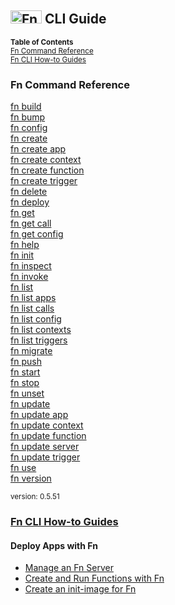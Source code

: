 ## <img src="https://fnproject.io/images/fn-300x125.png" alt="Fn Project Logo" height="21" width="50"> CLI Guide


<sub>
<b>Table of Contents</b><br>
<a href="#fn-command-reference">Fn Command Reference</a><br>  
<a href="#fn-cli-how-to-guides">Fn CLI How-to Guides</a>
</sub>

### Fn Command Reference

[fn build](ref/fn-build.md)  
[fn bump](ref/fn-bump.md)  
[fn config](ref/fn-config.md)  
[fn create](ref/fn-create.md)  
[fn create app](ref/fn-create-app.md)  
[fn create context](ref/fn-create-context.md)  
[fn create function](ref/fn-create-function.md)  
[fn create trigger](ref/fn-create-trigger.md)  
[fn delete](ref/fn-delete.md)  
[fn deploy](ref/fn-deploy.md)  
[fn get](ref/fn-get.md)  
[fn get call](ref/fn-get-call.md)  
[fn get config](ref/fn-get-config.md)  
[fn help](ref/fn-help.md)  
[fn init](ref/fn-init.md)  
[fn inspect](ref/fn-inspect.md)  
[fn invoke](ref/fn-invoke.md)  
[fn list](ref/fn-list.md)  
[fn list apps](ref/fn-list-apps.md)  
[fn list calls](ref/fn-list-calls.md)  
[fn list config](ref/fn-list-config.md)  
[fn list contexts](ref/fn-list-contexts.md)  
[fn list triggers](ref/fn-list-triggers.md)  
[fn migrate](ref/fn-migrate.md)  
[fn push](ref/fn-push.md)  
[fn start](ref/fn-start.md)  
[fn stop](ref/fn-stop.md)  
[fn unset](ref/fn-unset.md)  
[fn update](ref/fn-update.md)  
[fn update app](ref/fn-update-app.md)  
[fn update context](ref/fn-update-context.md)  
[fn update function](ref/fn-update-function.md)  
[fn update server](ref/fn-update-server.md)  
[fn update trigger](ref/fn-update-trigger.md)  
[fn use](ref/fn-use.md)  
[fn version](ref/fn-version.md)  

<sub>version: 0.5.51</sub>

### [Fn CLI How-to Guides](how-to/README.md)

#### Deploy Apps with Fn
* [Manage an Fn Server](how-to/manage-server.md)
* [Create and Run Functions with Fn](how-to/create-run-fn.md)
* [Create an init-image for Fn](how-to/create-init-image.md)
